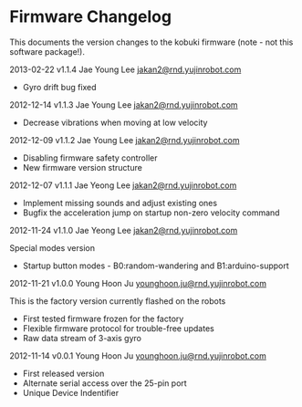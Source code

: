 Firmware Changelog
==================

This documents the version changes to the kobuki firmware (note - not this software package!).

2013-02-22 v1.1.4 Jae Young Lee <jakan2@rnd.yujinrobot.com>

   * Gyro drift bug fixed

2012-12-14 v1.1.3 Jae Young Lee <jakan2@rnd.yujinrobot.com>

   * Decrease vibrations when moving at low velocity

2012-12-09 v1.1.2 Jae Young Lee <jakan2@rnd.yujinrobot.com>

   * Disabling firmware safety controller
   * New firmware version structure

2012-12-07 v1.1.1 Jae Yeong Lee <jakan2@rnd.yujinrobot.com>

   * Implement missing sounds and adjust existing ones
   * Bugfix the acceleration jump on startup non-zero velocity command

2012-11-24 v1.1.0 Jae Yeong Lee <jakan2@rnd.yujinrobot.com>

   Special modes version
   * Startup button modes - B0:random-wandering and B1:arduino-support

2012-11-21 v1.0.0 Young Hoon Ju <younghoon.ju@rnd.yujinrobot.com>

   This is the factory version currently flashed on the robots
   * First tested firmware frozen for the factory
   * Flexible firmware protocol for trouble-free updates
   * Raw data stream of 3-axis gyro

2012-11-14 v0.0.1 Young Hoon Ju <younghoon.ju@rnd.yujinrobot.com>

   * First released version
   * Alternate serial access over the 25-pin port
   * Unique Device Indentifier

